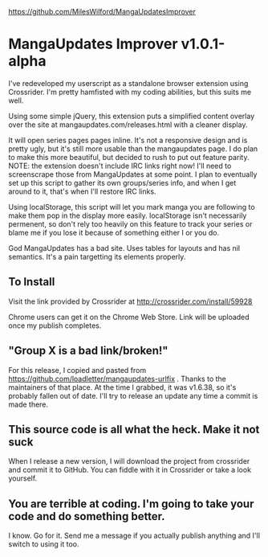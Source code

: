 https://github.com/MilesWilford/MangaUpdatesImprover

# MangaUpdates Improver v1.0.1-alpha

I've redeveloped my userscript as a standalone browser extension using Crossrider.  I'm pretty hamfisted with my coding abilities, but this suits me well.

Using some simple jQuery, this extension puts a simplified content overlay over the site at mangaupdates.com/releases.html with a cleaner display.

It will open series pages pages inline. It's not a responsive design and is pretty ugly, but it's still more usable than the mangaupdates page.  I do plan to make this more beautiful, but decided to rush to put out feature parity.  NOTE: the extension doesn't include IRC links right now!  I'll need to screenscrape those from MangaUpdates at some point.  I plan to eventually set up this script to gather its own groups/series info, and when I get around to it, that's when I'll restore IRC links.

Using localStorage, this script will let you mark manga you are following to make them pop in the display more easily. localStorage isn't necessarily permenent, so don't rely too heavily on this feature to track your series or blame me if you lose it because of something either I or you do.

God MangaUpdates has a bad site. Uses tables for layouts and has nil semantics. It's a pain targetting its elements properly.

## To Install

Visit the link provided by Crossrider at http://crossrider.com/install/59928

Chrome users can get it on the Chrome Web Store.  Link will be uploaded once my publish completes.

## "Group X is a bad link/broken!"

For this release, I copied and pasted from https://github.com/loadletter/mangaupdates-urlfix .  Thanks to the maintainers of that place.  At the time I grabbed, it was v1.6.38, so it's probably fallen out of date.  I'll try to release an update any time a commit is made there.

## This source code is all what the heck. Make it not suck

When I release a new version, I will download the project from crossrider and commit it to GitHub.  You can fiddle with it in Crossrider or take a look yourself.

## You are terrible at coding.  I'm going to take your code and do something better.

I know.  Go for it.  Send me a message if you actually publish anything and I'll switch to using it too.
